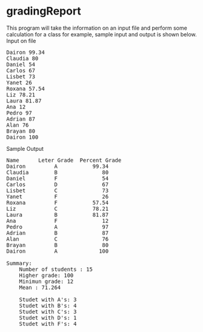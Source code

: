 # gradingReport
This program will take the information on an input file and perform some calculation for a class for example, sample input and output is shown below. <br />
Input on file 
<pre>
Dairon 99.34
Claudia 80
Daniel 54
Carlos 67
Lisbet 73
Yanet 26
Roxana 57.54
Liz 78.21
Laura 81.87
Ana 12
Pedro 97
Adrian 87
Alan 76
Brayan 80
Dairon 100
</pre>
Sample Output <br/>
<pre>Name      Leter Grade  Percent Grade
Dairon         A           99.34
Claudia        B              80
Daniel         F              54
Carlos         D              67
Lisbet         C              73
Yanet          F              26
Roxana         F           57.54
Liz            C           78.21
Laura          B           81.87
Ana            F              12
Pedro          A              97
Adrian         B              87
Alan           C              76
Brayan         B              80
Dairon         A             100

Summary: 
	Number of students : 15
	Higher grade: 100
	Minimun grade: 12
	Mean : 71.264

	Studet with A's: 3
	Studet with B's: 4
	Studet with C's: 3
	Studet with D's: 1
	Studet with F's: 4
  </pre>

